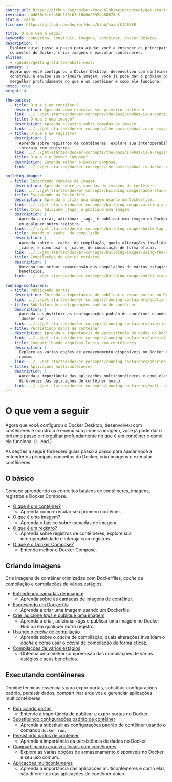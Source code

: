 ```yaml
---
source_url: https://github.com/docker/docs/blob/main/content/get-started/introduction/whats-next.md
revision: abd030c3fe2b5db526fb7a16d6d9892d46d678e5
status: ready
license: https://github.com/docker/docs/blob/main/LICENSE

title: O que vem a seguir
keywords: conceitos, construir, imagens, contêiner, docker desktop
description: |
  Explore guias passo a passo para ajudar você a entender os principais
  conceitos do Docker, criar imagens e executar contêineres.
aliases:
  - /guides/getting-started/whats-next/
summary: |
  Agora que você configurou o Docker Desktop, desenvolveu com contêineres e
  construiu e enviou sua primeira imagem, você já pode dar o próximo passo e
  mergulhar profundamente no que é um contêiner e como ele funciona.
notoc: true
weight: 4

the-basics:
  - title: O que é um contêiner?
    description: Aprenda como executar seu primeiro contêiner.
    link: ../../get-started/docker-concepts/the-basics/what-is-a-container.md
  - title: O que é uma imagem?
    description: Aprenda o básico sobre camadas de imagem.
    link: ../../get-started/docker-concepts/the-basics/what-is-an-image.md
  - title: O que é um registro?
    description: |
      Aprenda sobre registros de contêineres, explore sua interoperabilidade e
      interaja com registros.
    link: ../../get-started/docker-concepts/the-basics/what-is-a-registry.md
  - title: O que é o Docker Compose?
    description: Entenda melhor o Docker Compose.
    link: ../../get-started/docker-concepts/the-basics/what-is-docker-compose.md

building-images:
  - title: Entendendo camadas de imagem
    description: Aprenda sobre as camadas de imagens de contêiner.
    link: ../../get-started/docker-concepts/building-images/understanding-image-layers.md
  - title: Escrevendo um Dockerfile
    description: Aprenda a criar uma imagem usando um Dockerfile.
    link: ../../get-started/docker-concepts/building-images/writing-a-dockerfile.md
  - title: Crie, adicione _tags_ e publique uma imagem
    description: |
      Aprenda a criar, adicionar _tags_ e publicar uma imagem no Docker Hub ou
      em qualquer outro registro.
    link: ../../get-started/docker-concepts/building-images/build-tag-and-publish-an-image.md
  - title: Usando o _cache_ de compilação
    description: |
      Aprenda sobre o _cache_ de compilação, quais alterações invalidam o
      _cache_ e como usar o _cache_ de compilação de forma eficaz.
    link: ../../get-started/docker-concepts/building-images/using-the-build-cache.md
  - title: Compilações de vários estágios
    description: |
      Obtenha uma melhor compreensão das compilações de vários estágios e seus
      benefícios.
    link: ../../get-started/docker-concepts/building-images/multi-stage-builds.md

running-containers:
  - title: Publicando portas
    description: Entenda a importância de publicar e expor portas no Docker.
    link: ../../get-started/docker-concepts/running-containers/publishing-ports.md
  - title: Substituindo configurações padrão de contêiner
    description: |
      Aprenda a substituir as configurações padrão de contêiner usando o comando
      `docker run`.
    link: ../../get-started/docker-concepts/running-containers/overriding-container-defaults.md
  - title: Persistindo dados de contêiner
    description: Aprenda a importância da persistência de dados no Docker.
    link: ../../get-started/docker-concepts/running-containers/persisting-container-data.md
  - title: Compartilhando arquivos locais com contêineres
    description: |
      Explore as várias opções de armazenamento disponíveis no Docker e seu uso
      comum.
    link: ../../get-started/docker-concepts/running-containers/sharing-local-files.md
  - title: Aplicações multicontêineres
    description: |
      Aprenda a importância das aplicações multicontêineres e como elas são
      diferentes das aplicações de contêiner único.
    link: ../../get-started/docker-concepts/running-containers/multi-container-applications.md
---
```


# O que vem a seguir

Agora que você configurou o Docker Desktop, desenvolveu com contêineres e
construiu e enviou sua primeira imagem, você já pode dar o próximo passo e
mergulhar profundamente no que é um contêiner e como ele funciona.
{: .lead }

As seções a seguir fornecem guias passo a passo para ajudar você a entender os
principais conceitos do Docker, criar imagens e executar contêineres.

## O básico

Comece aprendendo os conceitos básicos de contêineres, imagens, registros e
Docker Compose.

* [O que é um contêiner?](../../get-started/docker-concepts/the-basics/what-is-a-container.md)
    * Aprenda como executar seu primeiro contêiner.
* [O que é uma imagem?](../../get-started/docker-concepts/the-basics/what-is-an-image.md)
    * Aprenda o básico sobre camadas de imagem.
* [O que é um registro?](../../get-started/docker-concepts/the-basics/what-is-a-registry.md)
    * Aprenda sobre registros de contêineres, explore sua interoperabilidade e
      interaja com registros.
* [O que é o Docker Compose?](../../get-started/docker-concepts/the-basics/what-is-docker-compose.md)
    * Entenda melhor o Docker Compose.

## Criando imagens

Crie imagens de contêiner otimizadas com Dockerfiles, _cache_ de compilação e
compilações de vários estágios.

* [Entendendo camadas de imagem](../../get-started/docker-concepts/building-images/understanding-image-layers.md)
    * Aprenda sobre as camadas de imagens de contêiner.
* [Escrevendo um Dockerfile](../../get-started/docker-concepts/building-images/writing-a-dockerfile.md)
    * Aprenda a criar uma imagem usando um Dockerfile.
* [Crie, adicione _tags_ e publique uma imagem](../../get-started/docker-concepts/building-images/build-tag-and-publish-an-image.md)
    * Aprenda a criar, adicionar _tags_ e publicar uma imagem no Docker Hub ou em
      qualquer outro registro.
* [Usando o _cache_ de compilação](../../get-started/docker-concepts/building-images/using-the-build-cache.md)
    * Aprenda sobre o _cache_ de compilação, quais alterações invalidam o _cache_
      e como usar o _cache_ de compilação de forma eficaz.
* [Compilações de vários estágios](../../get-started/docker-concepts/building-images/multi-stage-builds.md)
    * Obtenha uma melhor compreensão das compilações de vários estágios e seus
      benefícios.

## Executando contêineres

Domine técnicas essenciais para expor portas, substituir configurações padrão,
persistir dados, compartilhar arquivos e gerenciar aplicações multicontêineres.

* [Publicando portas](../../get-started/docker-concepts/running-containers/publishing-ports.md)
    * Entenda a importância de publicar e expor portas no Docker.
* [Substituindo configurações padrão de contêiner](../../get-started/docker-concepts/running-containers/overriding-container-defaults.md)
    * Aprenda a substituir as configurações padrão de contêiner usando o comando `docker run`.
* [Persistindo dados de contêiner](../../get-started/docker-concepts/running-containers/persisting-container-data.md)
    * Aprenda a importância da persistência de dados no Docker.
* [Compartilhando arquivos locais com contêineres](../../get-started/docker-concepts/running-containers/sharing-local-files.md)
    * Explore as várias opções de armazenamento disponíveis no Docker e seu uso
      comum.
* [Aplicações multicontêineres](../../get-started/docker-concepts/running-containers/multi-container-applications.md)
    * Aprenda a importância das aplicações multicontêineres e como elas são
      diferentes das aplicações de contêiner único.
